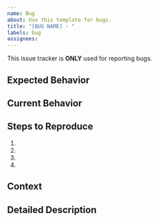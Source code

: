 ```yaml
---
name: Bug
about: Use this template for bugs.
title: "[BUG NAME] - "
labels: bug
assignees:
---
```


This issue tracker is **ONLY** used for reporting bugs.

<!--- Provide a general summary of the issue in the Title above -->

## Expected Behavior
<!--- Tell us what should happen -->

## Current Behavior
<!--- Tell us what happens instead of the expected behavior -->

## Steps to Reproduce
<!--- Provide a link to a live example, or an unambiguous set of steps to -->
<!--- reproduce this bug. Include code to reproduce, if relevant -->
1.
2.
3.
4.

## Context
<!--- What are you trying to accomplish? How has this issue affected you? -->
<!--- Providing context helps us come up with a solution that is most useful in the real world -->

## Detailed Description
<!--- Provide a detailed description of the change or addition you are proposing -->
